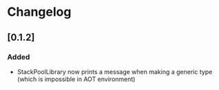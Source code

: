 # Changelog
## [0.1.2]
### Added
- StackPoolLibrary now prints a message when making a generic type (which is impossible in AOT environment)
